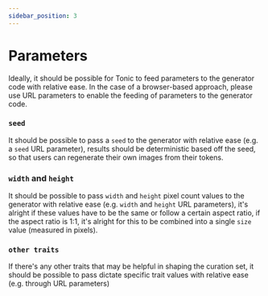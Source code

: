 ```yaml
---
sidebar_position: 3
---
```


# Parameters

Ideally, it should be possible for Tonic to feed parameters to the generator code with relative ease. In the case of a browser-based approach, please use URL parameters to enable the feeding of parameters to the generator code.

### `seed`

It should be possible to pass a `seed` to the generator with relative ease (e.g. a `seed` URL parameter), results should be deterministic based off the seed, so that users can regenerate their own images from their tokens.

### `width` and `height`

It should be possible to pass `width` and `height` pixel count values to the generator with relative ease (e.g. `width` and `height` URL parameters), it's alright if these values have to be the same or follow a certain aspect ratio, if the aspect ratio is 1:1, it's alright for this to be combined into a single `size` value (measured in pixels).

### `other traits`

If there's any other traits that may be helpful in shaping the curation set, it should be possible to pass dictate specific trait values with relative ease (e.g. through URL parameters)
